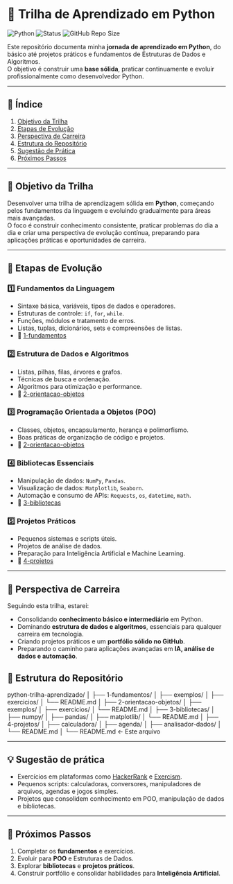 # 🐍 Trilha de Aprendizado em Python

![Python](https://img.shields.io/badge/Python-3.11-blue?logo=python&style=for-the-badge)
![Status](https://img.shields.io/badge/Status-Em%20Desenvolvimento-yellow?style=for-the-badge)
![GitHub Repo Size](https://img.shields.io/github/repo-size/SEU_USUARIO/python-trilha-aprendizado?style=for-the-badge)

Este repositório documenta minha **jornada de aprendizado em Python**, do básico até projetos práticos e fundamentos de Estruturas de Dados e Algoritmos.  
O objetivo é construir uma **base sólida**, praticar continuamente e evoluir profissionalmente como desenvolvedor Python.

---

## 📌 Índice

1. [Objetivo da Trilha](#-objetivo-da-trilha)
2. [Etapas de Evolução](#-etapas-de-evolução)
3. [Perspectiva de Carreira](#-perspectiva-de-carreira)
4. [Estrutura do Repositório](#-estrutura-do-repositório)
5. [Sugestão de Prática](#-sugestão-de-prática)
6. [Próximos Passos](#-próximos-passos)

---

## 🎯 Objetivo da Trilha

Desenvolver uma trilha de aprendizagem sólida em **Python**, começando pelos fundamentos da linguagem e evoluindo gradualmente para áreas mais avançadas.  
O foco é construir conhecimento consistente, praticar problemas do dia a dia e criar uma perspectiva de evolução contínua, preparando para aplicações práticas e oportunidades de carreira.

---

## 🚀 Etapas de Evolução

### 1️⃣ Fundamentos da Linguagem

- Sintaxe básica, variáveis, tipos de dados e operadores.
- Estruturas de controle: `if`, `for`, `while`.
- Funções, módulos e tratamento de erros.
- Listas, tuplas, dicionários, sets e compreensões de listas.
- 📁 [1-fundamentos](./1-fundamentos)

### 2️⃣ Estrutura de Dados e Algoritmos

- Listas, pilhas, filas, árvores e grafos.
- Técnicas de busca e ordenação.
- Algoritmos para otimização e performance.
- 📁 [2-orientacao-objetos](./2-orientacao-objetos)

### 3️⃣ Programação Orientada a Objetos (POO)

- Classes, objetos, encapsulamento, herança e polimorfismo.
- Boas práticas de organização de código e projetos.
- 📁 [2-orientacao-objetos](./2-orientacao-objetos)

### 4️⃣ Bibliotecas Essenciais

- Manipulação de dados: `NumPy`, `Pandas`.
- Visualização de dados: `Matplotlib`, `Seaborn`.
- Automação e consumo de APIs: `Requests`, `os`, `datetime`, `math`.
- 📁 [3-bibliotecas](./3-bibliotecas)

### 5️⃣ Projetos Práticos

- Pequenos sistemas e scripts úteis.
- Projetos de análise de dados.
- Preparação para Inteligência Artificial e Machine Learning.
- 📁 [4-projetos](./4-projetos)

---

## 🌱 Perspectiva de Carreira

Seguindo esta trilha, estarei:

- Consolidando **conhecimento básico e intermediário** em Python.
- Dominando **estrutura de dados e algoritmos**, essenciais para qualquer carreira em tecnologia.
- Criando projetos práticos e um **portfólio sólido no GitHub**.
- Preparando o caminho para aplicações avançadas em **IA, análise de dados e automação**.

## 📂 Estrutura do Repositório

python-trilha-aprendizado/
│
├── 1-fundamentos/
│ ├── exemplos/
│ ├── exercicios/
│ └── README.md
│
├── 2-orientacao-objetos/
│ ├── exemplos/
│ ├── exercicios/
│ └── README.md
│
├── 3-bibliotecas/
│ ├── numpy/
│ ├── pandas/
│ ├── matplotlib/
│ └── README.md
│
├── 4-projetos/
│ ├── calculadora/
│ ├── agenda/
│ ├── analisador-dados/
│ └── README.md
│
└── README.md ← Este arquivo

---

## 💡 Sugestão de prática

- Exercícios em plataformas como [HackerRank](https://www.hackerrank.com/domains/tutorials/10-days-of-python) e [Exercism](https://exercism.org/tracks/python).
- Pequenos scripts: calculadoras, conversores, manipuladores de arquivos, agendas e jogos simples.
- Projetos que consolidem conhecimento em POO, manipulação de dados e bibliotecas.

---

## 📖 Próximos Passos

1. Completar os **fundamentos** e exercícios.
2. Evoluir para **POO** e Estruturas de Dados.
3. Explorar **bibliotecas** e **projetos práticos**.
4. Construir portfólio e consolidar habilidades para **Inteligência Artificial**.
